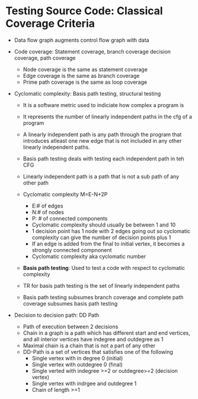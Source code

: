 # Testing Source Code: Classical Coverage Criteria  
* Data flow graph augments control flow graph with data  
* Code coverage: Statement coverage, branch coverage decision coverage, path coverage  
  * Node coverage is the same as statement coverage  
  * Edge coverage is the same as branch coverage  
  * Prime path coverage is the same as loop coverage  
  
* Cyclomatic complexity: Basis path testing, structural testing  
  * It is a software metric used to indiciate how complex a program is  
  * It represents the number of linearly independent paths in the cfg of a program  
  * A linearly independent path is any path through the program that introduces atleast one new edge that is not included in any other linearly independent paths.  
  * Basis path testing deals with testing each independent path in teh CFG  
  * Linearly independent path is a path that is not a sub path of any other path  
  * Cyclomatic complexity M=E-N+2P  
    * E:# of edges  
    * N:# of nodes  
    * P: # of connected components  
    * Cyclomatic complexity should usually be between 1 and 10  
    * 1 decision point has 1 node with 2 edges going out so cyclomatic complexity can give the number of decision points plus 1  
    * If an edge is added from the final to initial vertex, it becomes a strongly connected compnonent  
    * Cyclomatic complexity aka cyclomatic number  
    
  * **Basis path testing**: Used to test a code with respect to cyclomatic complexity  
  * TR for basis path testing is the set of linearly independent paths  
  * Basis path testing subsumes branch coverage and complete path coverage subsumes basis path testing  
    
* Decision to decision path: DD Path  
  * Path of execution between 2 decisions  
  * Chain in a graph is a path which has different start and end vertices, and all interior vertices have indegree and outdegree as 1  
  * Maximal chain is a chain that is not a part of any other  
  * DD-Path is a set of vertices that satisfies one of the following  
    * Single vertex with in degree 0 (initial)  
    * Single vertex with outdegree 0 (final)  
    * Single verted with indegree >=2 or outdegree>=2 (decision vertex)  
    * Single vertex with indrgee and outdegree 1  
    * Chain of length >=1  
    
